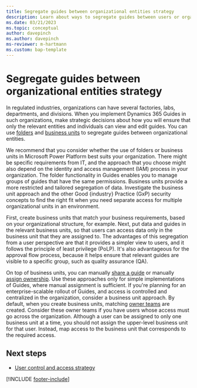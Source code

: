 ```yaml
---
title: Segregate guides between organizational entities strategy
description: Learn about ways to segregate guides between users or organizational groups.
ms.date: 03/21/2023
ms.topic: conceptual
author: davepinch
ms.author: davepinch
ms-reviewer: m-hartmann
ms.custom: bap-template
---
```


# Segregate guides between organizational entities strategy

In regulated industries, organizations can have several factories, labs, departments, and divisions. When you implement Dynamics 365 Guides in such organizations, make strategic decisions about how you will ensure that only the relevant entities and individuals can view and edit guides. You can use [folders](../admin-create-folders.md) and [business units](/power-platform/admin/create-edit-business-units) to segregate guides between organizational entities.

We recommend that you consider whether the use of folders or business units in Microsoft Power Platform best suits your organization. There might be specific requirements from IT, and the approach that you choose might also depend on the identity and access management (IAM) process in your organization. The folder functionality in Guides enables you to manage groups of guides that have the same permissions. Business units provide a more restricted and tailored segregation of data. Investigate the business unit approach and the other Good \{industry\} Practice (GxP) security concepts to find the right fit when you need separate access for multiple organizational units in an environment.

First, create business units that match your business requirements, based on your organizational structure, for example. Next, put data and guides in the relevant business units, so that users can access data only in the business unit that they are assigned to. The advantages of this segregation from a user perspective are that it provides a simpler view to users, and it follows the principle of least privilege (PoLP). It's also advantageous for the approval flow process, because it helps ensure that relevant guides are visible to a specific group, such as quality assurance (QA).

On top of business units, you can manually [share a guide](../admin-share-guide.md) or manually [assign ownership](../admin-access-assign.md). Use these approaches only for simple implementations of Guides, where manual assignment is sufficient. If you're planning for an enterprise-scalable rollout of Guides, and access is controlled and centralized in the organization, consider a business unit approach. By default, when you create business units, matching [owner teams](/power-apps/developer/data-platform/use-access-teams-owner-teams-collaborate-share-information) are created. Consider these owner teams if you have users whose access must go across the organization. Although a user can be assigned to only one business unit at a time, you should not assign the upper-level business unit for that user. Instead, map access to the business unit that corresponds to the required access.

## Next steps

- [User control and access strategy](strategy-for-user-control-and-access.md)

[!INCLUDE [footer-include](../../includes/footer-banner.md)]
